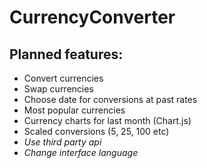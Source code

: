# CurrencyConverter
## Planned features:
- Convert currencies
- Swap currencies
- Choose date for conversions at past rates
- Most popular currencies
- Currency charts for last month (Chart.js)
- Scaled conversions (5, 25, 100 etc)
- *Use third party api*
- *Change interface language*